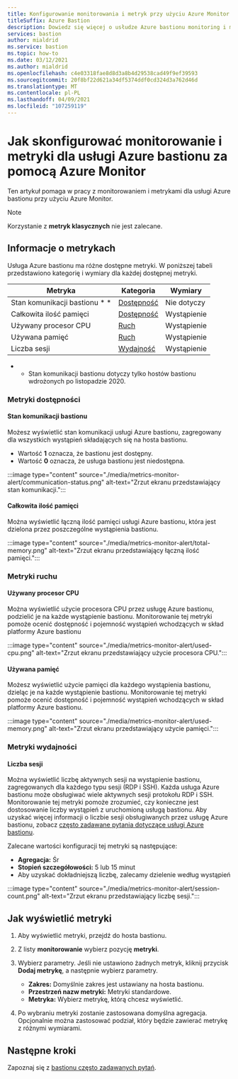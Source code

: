 ```yaml
---
title: Konfigurowanie monitorowania i metryk przy użyciu Azure Monitor
titleSuffix: Azure Bastion
description: Dowiedz się więcej o usłudze Azure bastionu monitoring i metrykach korzystających z Azure Monitor, rozwiązania dla metryk, alertów, dzienników diagnostycznych na platformie Azure.
services: bastion
author: mialdrid
ms.service: bastion
ms.topic: how-to
ms.date: 03/12/2021
ms.author: mialdrid
ms.openlocfilehash: c4e03318fae8d8d3a8b4d29538cad49f9ef39593
ms.sourcegitcommit: 20f8bf22d621a34df5374ddf0cd324d3a762d46d
ms.translationtype: MT
ms.contentlocale: pl-PL
ms.lasthandoff: 04/09/2021
ms.locfileid: "107259119"
---
```

# <a name="how-to-configure-monitoring-and-metrics-for-azure-bastion-using-azure-monitor"></a>Jak skonfigurować monitorowanie i metryki dla usługi Azure bastionu za pomocą Azure Monitor

Ten artykuł pomaga w pracy z monitorowaniem i metrykami dla usługi Azure bastionu przy użyciu Azure Monitor.

>[!NOTE]
>Korzystanie z **metryk klasycznych** nie jest zalecane.
>

## <a name="about-metrics"></a>Informacje o metrykach

Usługa Azure bastionu ma różne dostępne metryki. W poniższej tabeli przedstawiono kategorię i wymiary dla każdej dostępnej metryki.

|**Metryka**|**Kategoria**|**Wymiary**|
| --- | --- | --- |
|Stan komunikacji bastionu * *|[Dostępność](#availability)|Nie dotyczy|
|Całkowita ilość pamięci|[Dostępność](#availability)|Wystąpienie|
|Używany procesor CPU|[Ruch](#traffic)|Wystąpienie
|Używana pamięć|[Ruch](#traffic)|Wystąpienie
|Liczba sesji|[Wydajność](#performance)|Wystąpienie|

* * Stan komunikacji bastionu dotyczy tylko hostów bastionu wdrożonych po listopadzie 2020.

### <a name="availability-metrics"></a><a name="availability"></a>Metryki dostępności

#### <a name="bastion-communication-status"></a><a name="communication-status"></a>Stan komunikacji bastionu

Możesz wyświetlić stan komunikacji usługi Azure bastionu, zagregowany dla wszystkich wystąpień składających się na hosta bastionu.

* Wartość **1** oznacza, że bastionu jest dostępny.
* Wartość **0** oznacza, że usługa bastionu jest niedostępna.

:::image type="content" source="./media/metrics-monitor-alert/communication-status.png" alt-text="Zrzut ekranu przedstawiający stan komunikacji.":::

#### <a name="total-memory"></a><a name="total-memory"></a>Całkowita ilość pamięci

Można wyświetlić łączną ilość pamięci usługi Azure bastionu, która jest dzielona przez poszczególne wystąpienia bastionu.

:::image type="content" source="./media/metrics-monitor-alert/total-memory.png" alt-text="Zrzut ekranu przedstawiający łączną ilość pamięci.":::

### <a name="traffic-metrics"></a><a name="traffic"></a>Metryki ruchu

#### <a name="used-cpu"></a><a name="used-cpu"></a>Używany procesor CPU

Można wyświetlić użycie procesora CPU przez usługę Azure bastionu, podzielić je na każde wystąpienie bastionu. Monitorowanie tej metryki pomoże ocenić dostępność i pojemność wystąpień wchodzących w skład platformy Azure bastionu

:::image type="content" source="./media/metrics-monitor-alert/used-cpu.png" alt-text="Zrzut ekranu przedstawiający użycie procesora CPU.":::

#### <a name="used-memory"></a><a name="used-memory"></a>Używana pamięć

Możesz wyświetlić użycie pamięci dla każdego wystąpienia bastionu, dzieląc je na każde wystąpienie bastionu. Monitorowanie tej metryki pomoże ocenić dostępność i pojemność wystąpień wchodzących w skład platformy Azure bastionu.

:::image type="content" source="./media/metrics-monitor-alert/used-memory.png" alt-text="Zrzut ekranu przedstawiający użycie pamięci.":::

### <a name="performance-metrics"></a><a name="performance"></a>Metryki wydajności

#### <a name="session-count"></a>Liczba sesji

Można wyświetlić liczbę aktywnych sesji na wystąpienie bastionu, zagregowanych dla każdego typu sesji (RDP i SSH). Każda usługa Azure bastionu może obsługiwać wiele aktywnych sesji protokołu RDP i SSH. Monitorowanie tej metryki pomoże zrozumieć, czy konieczne jest dostosowanie liczby wystąpień z uruchomioną usługą bastionu. Aby uzyskać więcej informacji o liczbie sesji obsługiwanych przez usługę Azure bastionu, zobacz [często zadawane pytania dotyczące usługi Azure bastionu](bastion-faq.md).

Zalecane wartości konfiguracji tej metryki są następujące:

* **Agregacja:** Śr
* **Stopień szczegółowości:** 5 lub 15 minut
* Aby uzyskać dokładniejszą liczbę, zalecamy dzielenie według wystąpień

:::image type="content" source="./media/metrics-monitor-alert/session-count.png" alt-text="Zrzut ekranu przedstawiający liczbę sesji.":::

## <a name="how-to-view-metrics"></a><a name="metrics"></a>Jak wyświetlić metryki

1. Aby wyświetlić metryki, przejdź do hosta bastionu.
1. Z listy **monitorowanie** wybierz pozycję **metryki**.
1. Wybierz parametry. Jeśli nie ustawiono żadnych metryk, kliknij przycisk **Dodaj metrykę**, a następnie wybierz parametry.

   * **Zakres:** Domyślnie zakres jest ustawiany na hosta bastionu.
   * **Przestrzeń nazw metryki:** Metryki standardowe.
   * **Metryka:** Wybierz metrykę, którą chcesz wyświetlić.

1. Po wybraniu metryki zostanie zastosowana domyślna agregacja. Opcjonalnie można zastosować podział, który będzie zawierać metrykę z różnymi wymiarami.

## <a name="next-steps"></a>Następne kroki

Zapoznaj się z [bastionu często zadawanych pytań](bastion-faq.md).
  
